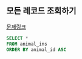 ## 모든 레코드 조회하기
[문제링크](https://school.programmers.co.kr/learn/courses/30/lessons/59034)
```sql
SELECT *
FROM animal_ins
ORDER BY animal_id ASC
```
